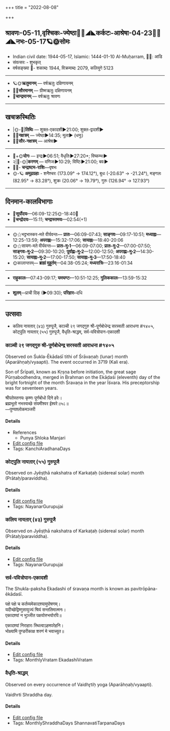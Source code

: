 +++
title = "2022-08-08"

+++
## श्रावणः-05-11,वृश्चिकः-ज्येष्ठा🌛🌌◢◣कर्कटः-आश्रेषा-04-23🌌🌞◢◣नभः-05-17🪐🌞सोमः
- Indian civil date: 1944-05-17, Islamic: 1444-01-10 Al-Muḥarram, 🌌🌞: आडि
- संवत्सरः - शुभकृत्
- वर्षसङ्ख्या 🌛- शकाब्दः 1944, विक्रमाब्दः 2079, कलियुगे 5123
___________________
- 🪐🌞**ऋतुमानम्** — वर्षऋतुः दक्षिणायनम्
- 🌌🌞**सौरमानम्** — ग्रीष्मऋतुः दक्षिणायनम्
- 🌛**चान्द्रमानम्** — वर्षऋतुः श्रावणः
___________________


## खचक्रस्थितिः
- |🌞-🌛|**तिथिः** — शुक्ल-एकादशी►21:00; शुक्ल-द्वादशी►  
- 🌌🌛**नक्षत्रम्** — ज्येष्ठा►14:35; मूला► (धनुः)  
- 🌌🌞**सौर-नक्षत्रम्** — आश्रेषा►  
___________________
- 🌛+🌞**योगः** — इन्द्रः►06:51; वैधृतिः►27:20*; विष्कम्भः►  
- २|🌛-🌞|**करणम्** — वणिजः►10:29; विष्टिः►21:00; बवः►  
- 🌌🌛- **चन्द्राष्टम-राशिः**—वृषभः  
- 🌞-🪐 **अमूढग्रहाः** - शनैश्चरः (173.09° → 174.12°), बुधः (-20.63° → -21.24°), मङ्गलः (82.95° → 83.28°), शुक्रः (20.06° → 19.79°), गुरुः (126.94° → 127.93°)
___________________


## दिनमान-कालविभागाः
- 🌅**सूर्योदयः**—06:09-12:25🌞️-18:40🌇  
- 🌛**चन्द्रोदयः**—15:11; **चन्द्रास्तमयः**—02:54(+1)  
___________________
- 🌞⚝भट्टभास्कर-मते वीर्यवन्तः— **प्रातः**—06:09-07:43; **साङ्गवः**—09:17-10:51; **मध्याह्नः**—12:25-13:59; **अपराह्णः**—15:32-17:06; **सायाह्नः**—18:40-20:06  
- 🌞⚝सायण-मते वीर्यवन्तः— **प्रातः-मु॰1**—06:09-07:00; **प्रातः-मु॰2**—07:00-07:50; **साङ्गवः-मु॰2**—09:30-10:20; **पूर्वाह्णः-मु॰2**—12:00-12:50; **अपराह्णः-मु॰2**—14:30-15:20; **सायाह्नः-मु॰2**—17:00-17:50; **सायाह्नः-मु॰3**—17:50-18:40  
- 🌞कालान्तरम्— **ब्राह्मं मुहूर्तम्**—04:38-05:24; **मध्यरात्रिः**—23:16-01:34  
___________________
- **राहुकालः**—07:43-09:17; **यमघण्टः**—10:51-12:25; **गुलिककालः**—13:59-15:32  
___________________
- **शूलम्**—प्राची दिक् (►09:30); **परिहारः**–दधि  
___________________

## उत्सवाः
- कलिय नायऩार् (४३) गुरुपूजै, काञ्ची २९ जगद्गुरु श्री-पूर्णबोधेन्द्र सरस्वती आराधना #१४०५, कोट्पुलि नायऩार् (५५) गुरुपूजै, वैधृति-श्राद्धम्, सर्व-पवित्रोपान-एकादशी
### काञ्ची २९ जगद्गुरु श्री-पूर्णबोधेन्द्र सरस्वती आराधना #१४०५

Observed on Śukla-Ēkādaśī tithi of Śrāvaṇaḥ (lunar) month (Aparāhṇaḥ/vyaapti). The event occurred in 3719 (Kali era).  


Son of Śrīpati, known as Kṛṣṇa before initiation, the great sage Pūrṇabodhendra, merged in Brahman on the Ekādaśi (eleventh) day of the bright fortnight of the month Śravaṇa in the year Īśvara. His preceptorship was for seventeen years.

श्रीपतेस्तनयः कृष्णः पूर्णबोधो दिने हरेः।  
ब्रह्मभूतो नभस्यच्छे संयमीश्वर ईश्वरे॥५८॥  
—पुण्यश्लोकमञ्जरी



#### Details
- References
  - Punya Shloka Manjari
- [Edit config file](https://github.com/jyotisham/adyatithi/blob/master/mahApuruSha/kAnchI-maTha/lunar_month/tithi/05/11/kAJcI_29_jagadguru_zrI~pUrNabOdhEndra_sarasvatI_ArAdhanA.toml)
- Tags: KanchiAradhanaDays


### कोट्पुलि नायऩार् (५५) गुरुपूजै

Observed on Jyēṣṭhā nakshatra of Karkaṭaḥ (sidereal solar) month (Prātaḥ/paraviddha). 



#### Details
- [Edit config file](https://github.com/jyotisham/adyatithi/blob/master/mahApuruSha/nAyanAr/sidereal_solar_month/nakshatra/04/18/kOTpuli_nAyan2Ar_%2855%29_gurupUjai.toml)
- Tags: NayanarGurupujai


### कलिय नायऩार् (४३) गुरुपूजै

Observed on Jyēṣṭhā nakshatra of Karkaṭaḥ (sidereal solar) month (Prātaḥ/paraviddha). 



#### Details
- [Edit config file](https://github.com/jyotisham/adyatithi/blob/master/mahApuruSha/nAyanAr/sidereal_solar_month/nakshatra/04/18/kaliya_nAyan2Ar_%2843%29_gurupUjai.toml)
- Tags: NayanarGurupujai


### सर्व-पवित्रोपान-एकादशी



The Shukla-paksha Ekadashi of śravaṇa month is known as pavitrōpāna-ēkādaśī.

पक्षे पक्षे च कर्तव्यमेकादश्यामुपोषणम्।  
यदीच्छेद्विष्णुसायुज्यं श्रियं सन्ततिमात्मनः।  
एकादश्यां न भुञ्जीत पक्षयोरुभयोरपि॥  
  
एकादश्यां निराहारः स्थित्वाऽहमपरेहनि।  
भोक्ष्यामि पुण्डरीकाक्ष शरणं मे भवाच्युत॥



#### Details
- [Edit config file](https://github.com/jyotisham/adyatithi/blob/master/time_focus/monthly/ekAdashI/description_only/pavitrOpAna-EkAdazI.toml)
- Tags: MonthlyVratam EkadashiVratam


### वैधृति-श्राद्धम्

Observed on every occurrence of Vaidhr̥tiḥ yoga (Aparāhṇaḥ/vyaapti). 

Vaidhrti Shraddha day.

#### Details
- [Edit config file](https://github.com/jyotisham/adyatithi/blob/master/devatA/pitR/sidereal_solar_month/yoga/00/27/vaidhRti-zrAddham.toml)
- Tags: MonthlyShraddhaDays ShannavatiTarpanaDays


